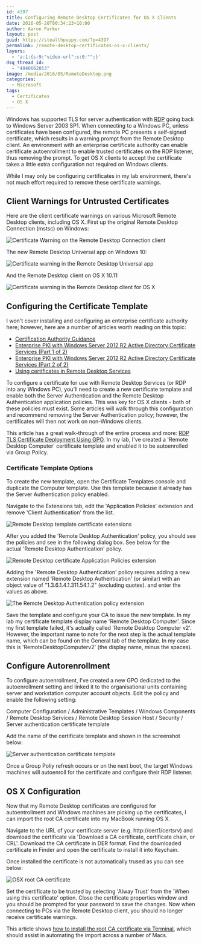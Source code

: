```yaml
---
id: 4397
title: Configuring Remote Desktop Certificates for OS X Clients
date: 2016-05-20T00:34:23+10:00
author: Aaron Parker
layout: post
guid: https://stealthpuppy.com/?p=4397
permalink: /remote-desktop-certificates-os-x-clients/
layers:
  - 'a:1:{s:9:"video-url";s:0:"";}'
dsq_thread_id:
  - "4840662853"
image: /media/2016/05/RemoteDesktop.png
categories:
  - Microsoft
tags:
  - Certificates
  - OS X
---
```

Windows has supported TLS for server authentication with [RDP](https://technet.microsoft.com/en-us/library/dn473009) going back to Windows Server 2003 SP1. When connecting to a Windows PC, unless certificates have been configured, the remote PC presents a self-signed certificate, which results in a warning prompt from the Remote Desktop client. An environment with an enterprise certificate authority can enable certificate autoenrollment to enable trusted certificates on the RDP listener, thus removing the prompt. To get OS X clients to accept the certificate takes a little extra configuration not required on Windows clients.

While I may only be configuring certificates in my lab environment, there's not much effort required to remove these certificate warnings.

## Client Warnings for Untrusted Certificates

Here are the client certificate warnings on various Microsoft Remote Desktop clients, including OS X. First up the original Remote Desktop Connection (mstsc) on Windows:

![Certificate Warning on the Remote Desktop Connection client]({{site.baseurl}}/media/2016/05/remote-desktop-cert-error-mstsc.png)

The new Remote Desktop Universal app on Windows 10:

![Certificate warning in the Remote Desktop Universal app]({{site.baseurl}}/media/2016/05/remote-desktop-cert-error-uwa.png)

And the Remote Desktop client on OS X 10.11:

![Certificate warning in the Remote Desktop client for OS X]({{site.baseurl}}/media/2016/05/RDP-Invalid-Certificate.png)

## Configuring the Certificate Template

I won't cover installing and configuring an enterprise certificate authority here; however, here are a number of articles worth reading on this topic:

  * [Certification Authority Guidance](https://technet.microsoft.com/en-us/library/hh831574(v=ws.11).aspx)
  * [Enterprise PKI with Windows Server 2012 R2 Active Directory Certificate Services (Part 1 of 2)](https://blogs.technet.microsoft.com/yungchou/2013/10/21/enterprise-pki-with-windows-server-2012-r2-active-directory-certificate-services-part-1-of-2/)
  * [Enterprise PKI with Windows Server 2012 R2 Active Directory Certificate Services (Part 2 of 2)](https://blogs.technet.microsoft.com/yungchou/2013/10/22/enterprise-pki-with-windows-server-2012-r2-active-directory-certificate-services-part-2-of-2/)
  * [Using certificates in Remote Desktop Services](https://technet.microsoft.com/en-us/library/dn781533(v=ws.11).aspx)

To configure a certificate for use with Remote Desktop Services (or RDP into any Windows PC), you'll need to create a new certificate template and enable both the Server Authentication and the Remote Desktop Authentication application policies. This was key for OS X clients - both of these policies must exist. Some articles will walk through this configuration and recommend removing the Server Authentication policy; however, the certificates will then not work on non-Windows clients.

This article has a great walk-through of the entire process and more: [RDP TLS Certificate Deployment Using GPO](http://www.darkoperator.com/blog/2015/3/26/rdp-tls-certificate-deployment-using-gpo). In my lab, I've created a 'Remote Desktop Computer' certificate template and enabled it to be autoenrolled via Group Policy.

### Certificate Template Options

To create the new template, open the Certificate Templates console and duplicate the Computer template. Use this template because it already has the Server Authentication policy enabled.

Navigate to the Extensions tab, edit the 'Application Policies' extension and remove 'Client Authentication' from the list.

![Remote Desktop template certificate extensions]({{site.baseurl}}/media/2016/05/Remote-Desktop-Cert-Extensions.png)

After you added the 'Remote Desktop Authentication' policy, you should see the policies and see in the following dialog box. See below for the actual 'Remote Desktop Authentication' policy.

![Remote Desktop certificate Application Policies extension]({{site.baseurl}}/media/2016/05/Remote-Desktop-Cert-Extensions-Application-Policies.png)

Adding the 'Remote Desktop Authentication' policy requires adding a new extension named 'Remote Desktop Authentication' (or similar) with an object value of "1.3.6.1.4.1.311.54.1.2" (excluding quotes).  and enter the values as above.

![The Remote Desktop Authentication policy extension]({{site.baseurl}}/media/2016/05/Remote-Desktop-Cert-Extensions-Remote-Desktop-Authentication.png)

Save the template and configure your CA to issue the new template. In my lab my certificate template display name 'Remote Desktop Computer'. Since my first template failed, it's actually called 'Remote Desktop Computer v2'. However, the important name to note for the next step is the actual template name, which can be found on the General tab of the template. In my case this is 'RemoteDesktopComputerv2' (the display name, minus the spaces).

## Configure Autorenrollment

To configure autoenrollment, I've created a new GPO dedicated to the autoenrollment setting and linked it to the organisational units containing server and workstation computer account objects. Edit the policy and enable the following setting:

Computer Configuration / Administrative Templates / Windows Components / Remote Desktop Services / Remote Desktop Session Host / Security / Server authentication certificate template

Add the name of the certificate template and shown in the screenshot below:

![Server authentication certificate template]({{site.baseurl}}/media/2016/05/Server-Authentication-Certificate-Template.png)

Once a Group Poliy refresh occurs or on the next boot, the target Windows machines will autoenroll for the certificate and configure their RDP listener.

## OS X Configuration

Now that my Remote Desktop certificates are configured for autoentrollment and Windows machines are picking up the certificates, I can import the root CA certificate into my MacBook running OS X.

Navigate to the URL of your certificate server (e.g. http://cert1/certsrv) and download the certificate via 'Download a CA certificate, certificate chain, or CRL'. Download the CA certificate in DER format. Find the downloaded certificate in Finder and open the certificate to install it into Keychain.

Once installed the certificate is not automatically trused as you can see below:

![OSX root CA certificate]({{site.baseurl}}/media/2016/05/OSX-root-CA-certificate.png)

Set the certificate to be trusted by selecting 'Alway Trust' from the 'When using this certificate' option. Close the certificate properties window and you should be prompted for your password to save the changes. Now when connecting to PCs via the Remote Desktop client, you should no longer receive certificate warnings.

This article shows [how to install the root CA certificate via Terminal](https://derflounder.wordpress.com/2011/03/13/adding-new-trusted-root-certificates-to-system-keychain/), which should assist in automating the import across a number of Macs.